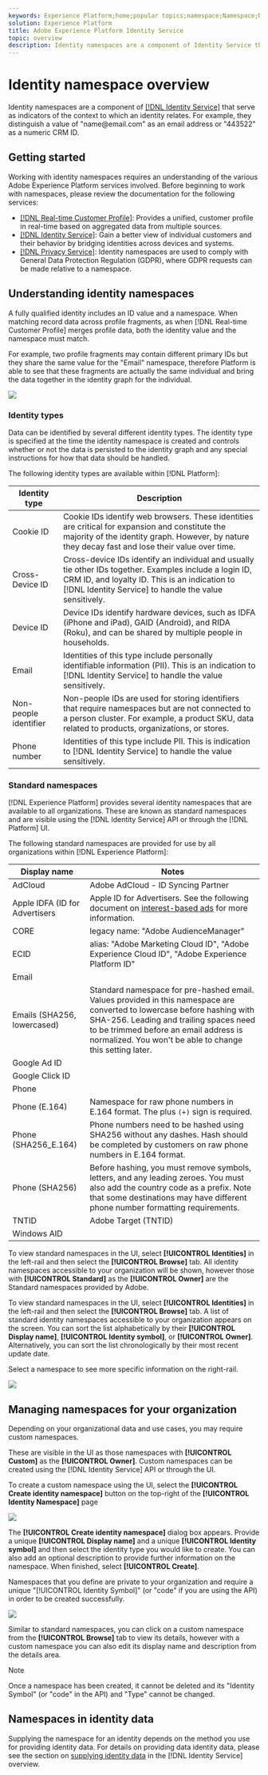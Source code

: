 ```yaml
---
keywords: Experience Platform;home;popular topics;namespace;Namespace;Namespaces;namespaces;identity namespace;Identity namespace;identity;Identity;Identity service;identity service
solution: Experience Platform
title: Adobe Experience Platform Identity Service
topic: overview
description: Identity namespaces are a component of Identity Service that serve as indicators of the context to which an identity relates. For example, they distinguish a value of "name@email.com" as an email address or "443522" as a numeric CRM ID. 
---
```


# Identity namespace overview

Identity namespaces are a component of [[!DNL Identity Service]](./home.md) that serve as indicators of the context to which an identity relates. For example, they distinguish a value of "name<span>@email.com" as an email address or "443522" as a numeric CRM ID. 

## Getting started

Working with identity namespaces requires an understanding of the various Adobe Experience Platform services involved. Before beginning to work with namespaces, please review the documentation for the following services:

- [[!DNL Real-time Customer Profile]](../profile/home.md): Provides a unified, customer profile in real-time based on aggregated data from multiple sources.
- [[!DNL Identity Service]](./home.md): Gain a better view of individual customers and their behavior by bridging identities across devices and systems.
- [[!DNL Privacy Service]](../privacy-service/home.md): Identity namespaces are used to comply with General Data Protection Regulation (GDPR), where GDPR requests can be made relative to a namespace. 

## Understanding identity namespaces

A fully qualified identity includes an ID value and a namespace. When matching record data across profile fragments, as when [!DNL Real-time Customer Profile] merges profile data, both the identity value and the namespace must match.

For example, two profile fragments may contain different primary IDs but they share the same value for the "Email" namespace, therefore Platform is able to see that these fragments are actually the same individual and bring the data together in the identity graph for the individual.

![](images/identity-service-stitching.png)

### Identity types

Data can be identified by several different identity types. The identity type is specified at the time the identity namespace is created and controls whether or not the data is persisted to the identity graph and any special instructions for how that data should be handled.

The following identity types are available within [!DNL Platform]:

| Identity type | Description |
| --- | --- |
| Cookie ID | Cookie IDs identify web browsers. These identities are critical for expansion and constitute the majority of the identity graph. However, by nature they decay fast and lose their value over time. |
| Cross-Device ID | Cross-device IDs identify an individual and usually tie other IDs together. Examples include a login ID, CRM ID, and loyalty ID. This is an indication to [!DNL Identity Service] to handle the value sensitively. |
| Device ID | Device IDs identify hardware devices, such as IDFA (iPhone and iPad), GAID (Android), and RIDA (Roku), and can be shared by multiple people in households.|
| Email| Identities of this type include personally identifiable information (PII). This is an indication to [!DNL Identity Service] to handle the value sensitively.|
| Non-people identifier | Non-people IDs are used for storing identifiers that require namespaces but are not connected to a person cluster. For example, a product SKU, data related to products, organizations, or stores. |
| Phone number | Identities of this type include PII. This is indication to [!DNL Identity Service] to handle the value sensitively. |

### Standard namespaces

[!DNL Experience Platform] provides several identity namespaces that are available to all organizations. These are known as standard namespaces and are visible using the [!DNL Identity Service] API or through the [!DNL Platform] UI.

The following standard namespaces are provided for use by all organizations within [!DNL Experience Platform]:

| Display name | Notes |
| ------------ | ----------- |
| AdCloud | Adobe AdCloud - ID Syncing Partner |
| Apple IDFA (ID for Advertisers | Apple ID for Advertisers. See the following document on [interest-based ads](https://support.apple.com/en-us/HT202074) for more information. |
| CORE | legacy name: "Adobe AudienceManager" |
| ECID | alias: "Adobe Marketing Cloud ID", "Adobe Experience Cloud ID", "Adobe Experience Platform ID" |
| Email |
| Emails (SHA256, lowercased) | Standard namespace for pre-hashed email. Values provided in this namespace are converted to lowercase before hashing with SHA-256. Leading and trailing spaces need to be trimmed before an email address is normalized. You won't be able to change this setting later. |
| Google Ad ID |
| Google Click ID |
| Phone |
| Phone (E.164) | Namespace for raw phone numbers in E.164 format. The plus `(+)` sign is required. 
| Phone (SHA256_E.164) | Phone numbers need to be hashed using SHA256 without any dashes. Hash should be completed by customers on raw phone numbers in E.164 format.  |
| Phone (SHA256) | Before hashing, you must remove symbols, letters, and any leading zeroes. You must also add the country code as a prefix. Note that some destinations may have different phone number formatting requirements.  |
| TNTID | Adobe Target (TNTID) |
| Windows AID |

To view standard namespaces in the UI, select **[!UICONTROL Identities]** in the left-rail and then select the **[!UICONTROL Browse]** tab. All identity namespaces accessible to your organization will be shown, however those with **[!UICONTROL Standard]** as the **[!UICONTROL Owner]** are the Standard namespaces provided by Adobe.

To view standard namespaces in the UI, select **[!UICONTROL Identities]** in the left-rail and then select the **[!UICONTROL Browse]** tab. A list of standard identity namespaces accessible to your organization appears on the screen. You can sort the list alphabetically by their **[!UICONTROL Display name]**, **[!UICONTROL Identity symbol]**, or **[!UICONTROL Owner]**. Alternatively, you can sort the list chronologically by their most recent update date.

Select a namespace to see more specific information on the right-rail.

![](./images/browse-namespaces.png)

## Managing namespaces for your organization

Depending on your organizational data and use cases, you may require custom namespaces.

These are visible in the UI as those namespaces with **[!UICONTROL Custom]** as the **[!UICONTROL Owner]**. Custom namespaces can be created using the [!DNL Identity Service] API or through the UI.

To create a custom namespace using the UI, select the **[!UICONTROL Create identity namespace]** button on the top-right of the **[!UICONTROL Identity Namespace]** page

![](./images/create.png)

The **[!UICONTROL Create identity namespace]** dialog box appears. Provide a unique **[!UICONTROL Display name]** and a unique **[!UICONTROL Identity symbol]** and then select the identity type you would like to create. You can also add an optional description to provide further information on the namespace. When finished, select **[!UICONTROL Create]**.

Namespaces that you define are private to your organization and require a unique "[!UICONTROL Identity Symbol]" (or "code" if you are using the API) in order to be created successfully.

![](./images/create-namespace.png)

Similar to standard namespaces, you can click on a custom namespace from the **[!UICONTROL Browse]** tab to view its details, however with a custom namespace you can also edit its display name and description from the details area.

>[!NOTE]
>
>Once a namespace has been created, it cannot be deleted and its "Identity Symbol" (or "code" in the API) and "Type" cannot be changed.

## Namespaces in identity data

Supplying the namespace for an identity depends on the method you use for providing identity data. For details on providing data identity data, please see the section on [supplying identity data](./home.md#supplying-identity-data-to-identity-service) in the [!DNL Identity Service] overview.
